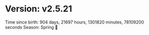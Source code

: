 # Version: v2.5.21
Time since birth: 904 days, 21697 hours, 1301820 minutes, 78109200 seconds
Season: Spring 🌸

